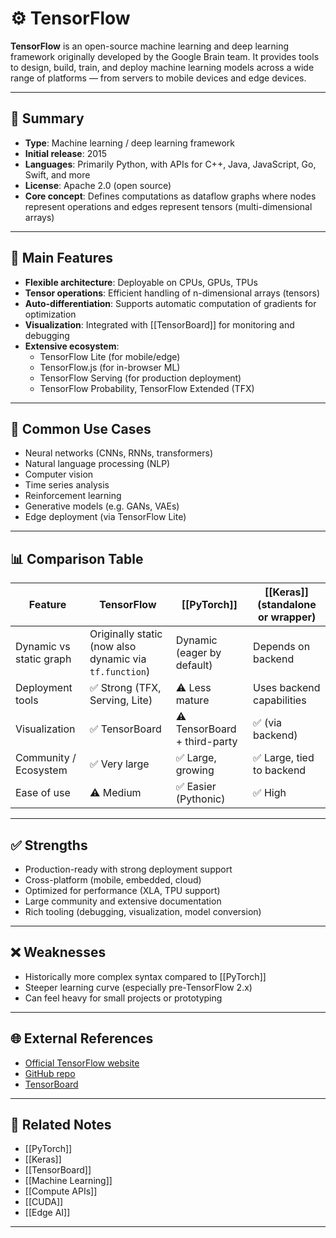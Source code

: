 # ⚙️ TensorFlow

**TensorFlow** is an open-source machine learning and deep learning framework originally developed by the Google Brain team. It provides tools to design, build, train, and deploy machine learning models across a wide range of platforms — from servers to mobile devices and edge devices.

---

## 🧠 Summary

- **Type**: Machine learning / deep learning framework
- **Initial release**: 2015
- **Languages**: Primarily Python, with APIs for C++, Java, JavaScript, Go, Swift, and more
- **License**: Apache 2.0 (open source)
- **Core concept**: Defines computations as dataflow graphs where nodes represent operations and edges represent tensors (multi-dimensional arrays)

---

## 🎯 Main Features

- **Flexible architecture**: Deployable on CPUs, GPUs, TPUs
- **Tensor operations**: Efficient handling of n-dimensional arrays (tensors)
- **Auto-differentiation**: Supports automatic computation of gradients for optimization
- **Visualization**: Integrated with [[TensorBoard]] for monitoring and debugging
- **Extensive ecosystem**:
  - TensorFlow Lite (for mobile/edge)
  - TensorFlow.js (for in-browser ML)
  - TensorFlow Serving (for production deployment)
  - TensorFlow Probability, TensorFlow Extended (TFX)

---

## 🔬 Common Use Cases

- Neural networks (CNNs, RNNs, transformers)
- Natural language processing (NLP)
- Computer vision
- Time series analysis
- Reinforcement learning
- Generative models (e.g. GANs, VAEs)
- Edge deployment (via TensorFlow Lite)

---

## 📊 Comparison Table

| Feature                   | TensorFlow        | [[PyTorch]]          | [[Keras]] (standalone or wrapper) |
|---------------------------|------------------|---------------------|-----------------------------------|
| Dynamic vs static graph     | Originally static (now also dynamic via `tf.function`) | Dynamic (eager by default) | Depends on backend |
| Deployment tools           | ✅ Strong (TFX, Serving, Lite) | ⚠️ Less mature | Uses backend capabilities |
| Visualization              | ✅ TensorBoard    | ⚠️ TensorBoard + third-party | ✅ (via backend) |
| Community / Ecosystem       | ✅ Very large     | ✅ Large, growing    | ✅ Large, tied to backend |
| Ease of use                 | ⚠️ Medium        | ✅ Easier (Pythonic) | ✅ High                        |

---

## ✅ Strengths

- Production-ready with strong deployment support
- Cross-platform (mobile, embedded, cloud)
- Optimized for performance (XLA, TPU support)
- Large community and extensive documentation
- Rich tooling (debugging, visualization, model conversion)

---

## ❌ Weaknesses

- Historically more complex syntax compared to [[PyTorch]]
- Steeper learning curve (especially pre-TensorFlow 2.x)
- Can feel heavy for small projects or prototyping

---

## 🌐 External References

- [Official TensorFlow website](https://www.tensorflow.org/)
- [GitHub repo](https://github.com/tensorflow/tensorflow)
- [TensorBoard](https://www.tensorflow.org/tensorboard)

---

## 🔗 Related Notes

- [[PyTorch]]
- [[Keras]]
- [[TensorBoard]]
- [[Machine Learning]]
- [[Compute APIs]]
- [[CUDA]]
- [[Edge AI]]

---
